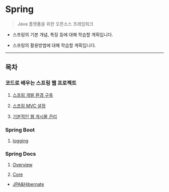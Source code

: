 # Spring
> Java 플랫폼을 위한 오픈소스 프레임워크

* 스프링의 기본 개념, 특징 등에 대해 학습할 계획입니다.

* 스프링의 활용방법에 대해 학습할 계획입니다.

---

## 목차

### 코드로 배우는 스프링 웹 프로젝트
    
1. [스프링 개발 환경 구축](./코드로배우는스프링웹프로젝트/스프링_개발_환경_구축.md)

2. [스프링 MVC 설정](./코드로배우는스프링웹프로젝트/스프링_MVC_설정.md)

3. [기본적인 웹 게시물 관리](./코드로배우는스프링웹프로젝트/기본적인_웹_게시물_관리.md)

### Spring Boot

1. [logging](./SpringBoot/logging.md)

### Spring Docs

1. [Overview](./SpringDocs/Overview.md)

2. [Core](./SpringDocs/Core.md)

* [JPA&Hibernate](./JPAHibernate.md)